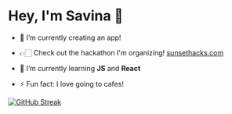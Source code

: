 # Hey, I'm Savina 👋

- 🤍 I’m currently creating an app!
- 👉🏻 Check out the hackathon I'm organizing! [sunsethacks.com](https://sunsethacks.com/)

- 🌱 I’m currently learning **JS** and **React**

- ⚡ Fun fact: I love going to cafes!

  
[![GitHub Streak](https://streak-stats.demolab.com/?user=savinajabbo)](https://git.io/streak-stats)

<!--
**savinajabbo/savinajabbo** is a ✨ _special_ ✨ repository because its `README.md` (this file) appears on your GitHub profile.

Here are some ideas to get you started:

- 🔭 I’m currently working on ...
- 🌱 I’m currently learning ...
- 👯 I’m looking to collaborate on ...
- 🤔 I’m looking for help with ...
- 💬 Ask me about ...
- 📫 How to reach me: ...
- 😄 Pronouns: ...
- ⚡ Fun fact: ...
-->
